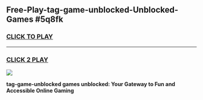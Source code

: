 
## Free-Play-tag-game-unblocked-Unblocked-Games #5q8fk
<h3>
<a href="https://news.freeplayer.one?title=tag-game-unblocked&ref=8M">CLICK TO PLAY</a></h3>
<hr>

<h3>
<a href="https://news.freeplayer.one?title=tag-game-unblocked&ref=8M">CLICK 2 PLAY</a>
  
</h3>

<a href="https://news.freeplayer.one?title=tag-game-unblocked&ref=8M"><img src="https://clearcache.store/games.png"></a>


**tag-game-unblocked games unblocked: Your Gateway to Fun and Accessible Online Gaming**
